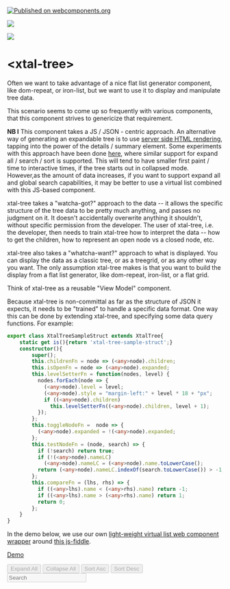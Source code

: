 [![Published on webcomponents.org](https://img.shields.io/badge/webcomponents.org-published-blue.svg)](https://www.webcomponents.org/element/bahrus/xtal-tree)

<a href="https://nodei.co/npm/xtal-tree/"><img src="https://nodei.co/npm/xtal-tree.png"></a>

<img src="https://badgen.net/bundlephobia/minzip/xtal-tree">

# \<xtal-tree\>

Often we want to take advantage of a nice flat list generator component, like dom-repeat, or iron-list, but we want to use it to display and manipulate tree data.

This scenario seems to come up so frequently with various components, that this component strives to genericize that requirement.

**NB I** This component takes a JS / JSON - centric approach.  An alternative way of generating an expandable tree is to use [server side HTML rendering](https://bahrus.github.io/xtal-tree-deco/cdn.html), tapping into the power of the  details / summary element.  Some experiments with this approach have been done [here](https://github.com/bahrus/xtal-tree-deco), where similar support for expand all / search / sort is supported. This will tend to have smaller first paint / time to interactive times, if the tree starts out in collapsed mode.  However,as the amount of data increases, if you want to support expand all and global search capabilities, it may be better to use a virtual list combined with this JS-based component.

xtal-tree takes a "watcha-got?" approach to the data -- it allows the specific structure of the tree data to be pretty much anything, and passes no judgment on it.   It doesn't accidentally overwrite anything it shouldn't, without specific permission from the developer. The user of xtal-tree, i.e. the developer, then needs to train xtal-tree how to interpret the data -- how to get the children, how to represent an open node vs a closed node, etc.

xtal-tree also takes a "whatcha-want?" approach to what is displayed.  You can display the data as a classic tree, or as a treegrid, or as any other way you want.  The only assumption xtal-tree makes is that you want to build the display from a flat list generator, like dom-repeat, iron-list, or a flat grid.  

Think of xtal-tree as a reusable "View Model" component.  

Because xtal-tree is non-committal as far as the structure of JSON it expects, it needs to be "trained" to handle a specific data format.  One way this can be done by extending xtal-tree, and specifying some data query functions.  For example:


```TypeScript
export class XtalTreeSampleStruct extends XtalTree{
    static get is(){return 'xtal-tree-sample-struct';}
    constructor(){
        super();
        this.childrenFn = node => (<any>node).children;
        this.isOpenFn = node => (<any>node).expanded;
        this.levelSetterFn = function(nodes, level) {
          nodes.forEach(node => {
            (<any>node).level = level;
            (<any>node).style = "margin-left:" + level * 18 + "px";
            if ((<any>node).children)
              this.levelSetterFn((<any>node).children, level + 1);
          });
        };
        this.toggleNodeFn =  node => {
          (<any>node).expanded = !(<any>node).expanded;
        };
        this.testNodeFn = (node, search) => {
          if (!search) return true;
          if (!(<any>node).nameLC)
            (<any>node).nameLC = (<any>node).name.toLowerCase();
          return (<any>node).nameLC.indexOf(search.toLowerCase()) > -1;
        };
        this.compareFn = (lhs, rhs) => {
          if ((<any>lhs).name < (<any>rhs).name) return -1;
          if ((<any>lhs).name > (<any>rhs).name) return 1;
          return 0;
        };
    }
}
```

In the demo below, we use our own [light-weight virtual list web component wrapper](https://github.com/bahrus/xtal-vlist) around [this js-fiddle](https://jsfiddle.net/jpeter06/ao464o8g/).


[Demo](https://jsfiddle.net/bahrus/y8moqgrb/1/)

<!--
```
<custom-element-demo>
  <template>
  <div>
    <!--   Expand All / Collapse All / Sort  / Search Buttons -->
  <div>
    <!--   Expand All / Collapse All / Sort  / Search Buttons -->
    <button disabled data-expand-cmd=allExpandedNodes>Expand All</button>
    <!-- pass down (p-d) expand/collapse command to xtal-tree-sample-struct -->
    <p-d on=click to=[-expandCmd]  val=target.dataset.expandCmd m=1 skip-init></p-d>
    <button disabled data-expand-cmd=allCollapsedNodes>Collapse All</button>
    <p-d on=click to=[-expandCmd]  val=target.dataset.expandCmd m=1 skip-init></p-d>
    <button disabled data-dir="asc">Sort Asc</button>
    <p-d on=click to=[-sorted] val=target.dataset.dir m=1 skip-init></p-d>
    <button disabled data-dir="desc">Sort Desc</button>
    <p-d on=click to=[-sorted] val=target.dataset.dir m=1 skip-init></p-d>
    <input disabled=2 type=text placeholder=Search>
    <p-d on=input to=[-search] val=target.value m=1 skip-init></p-d>
    <p-d on=input to=[-searchString] val=target.value m=1 skip-init></p-d>
    <!-- ================= Get Sample JSON with Tree Structure (File Directory), Pass to xtal-tree-sample-structure -->
    <xtal-fetch-req fetch href="https://unpkg.com/xtal-tree@0.0.34/demo/directory.json" as=json></xtal-fetch-req>
    <!-- =================  Pass JSON object to xtal-tree for processing ========================= -->
    <p-d on=fetch-complete prop=nodes val=target.value m=1></p-d>
    <xtal-tree-sample-struct -expandCmd -sorted -searchString id=myTree></xtal-tree-sample-struct>
    <p-d on=viewable-nodes-changed to=[-items]  val=target.viewableNodes m=1 skip-init></p-d>
    <xtal-tree-sample-struct-vlist -items -search></xtal-tree-sample-struct-vlist>
    <!-- pass up (p-u) to tree view model when node is toggled -->
    <p-u on=selectedNode-changed to=myTree prop=toggledNode val=target.selectedNode></p-u>
    <!-- ==============  Styling of virtual list ================== -->
    <style>
      div.node {
        cursor: pointer;
        height: 24px;
        display:flex;
        flex-direction:row;
        align-items: center;
      }

      span.match {
        font-weight: bold;
        background-color: yellowgreen;
      }



      span[data-has-children],span[data-no-children]{
        width:26px;
      }
      button[data-has-children="-1"],span[data-no-children="-1"]{
        visibility:hidden;
      }

      button[data-has-children="1"]{
        background: none;
        color: inherit;
        border: none;
        padding: 0;
        font: inherit;
        cursor: pointer;
        outline: inherit;
        font-size: 1.6em;
      }

      /* span[data-has-children="1"][data-is-expanded="-1"]::after{
        content: '\25B8';
        font-size: 1.6em;
      }

      span[data-has-children="1"],span[data-no-children="1"]{
        display:inline-block;
      } */

      @media only screen and (-webkit-min-device-pixel-ratio : 1.5),
            only screen and (min-device-pixel-ratio : 1.5) {

          /* Styles */
          .container {
              width: 100%;
              height: 100%;
              min-height: 100%;
          }
      }

      .selected.node{
        outline-color:rgb(77, 144, 254);
        border: 1px solid rgb(77, 144, 254);
      }

      .vrow {
          width: 100%;
          height: 30px;
          max-height: 30px;
          /*border-bottom: solid 1px #dbd9d9;*/
          color: #000;
          margin: 0;
      }

      .vrow p {
          white-space: nowrap;
          overflow: hidden;
          text-overflow: ellipsis;
          border: none;
          margin: 0;
          color: #5b5b5b;
          /*font-size: 1.5rem;*/
      }
    </style>
    <script type=module src="https://unpkg.com/p-et-alia@0.0.11/p-d.js?module"></script>
    <script type=module src="https://unpkg.com/p-et-alia@0.0.11/p-u.js?module"></script>
    <script type=module src="https://unpkg.com/if-diff@0.0.35/if-diff.js?module"></script>
    <script type=module src="https://unpkg.com/xtal-fetch@0.0.72/xtal-fetch-req.js?module"></script>
    <script type=module src="https://unpkg.com/xtal-tree@0.0.73/xtal-tree-sample-struct.js?module"></script>
    <script type=module src="https://unpkg.com/xtal-tree@0.0.73/xtal-tree-sample-struct-vlist.js?module"></script>

  </div>
  </template>
</custom-element-demo>
```
-->

## Viewing This Element Locally

```
$ npm install
$ npm run serve
```

